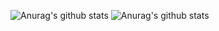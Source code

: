 ![Anurag's github stats](https://github-readme-stats.vercel.app/api?username=BennoCraft)
![Anurag's github stats](https://github-readme-stats.vercel.app/api?username=anuraghazra&hide=contribs,prs)
